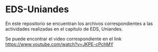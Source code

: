 # EDS-Uniandes
En este repositorio se encuentran los archivos correspondientes a las actividades realizadas en el capítulo de EDS, Uniandes.

Se puede encontrar el video correspondiente en el link https://www.youtube.com/watch?v=JKPE-cPchMY
